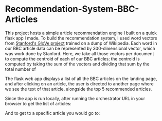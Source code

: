 # Recommendation-System-BBC-Articles

This project hosts a simple article recommendation engine I built on a quick flask app I made. To build the recommendation system, I used word vectors from [Stanford's GloVe project](https://nlp.stanford.edu/projects/glove/) trained on a dump of Wikipedia. 
Each word in our BBC article data can be represented by 300-dimensional vector, which was work done by Stanford. Here, we take all those vectors per document to compute the centroid of each of our BBC articles; the centroid is computed by taking the sum of the vectors and dividing that sum by the total number of 

The flask web app displays a list of all the BBC articles on the landing page, and after clicking on an article, the user is directed to another page where we see the text of that article, alongside the top 5 recommended articles. 

Since the app is run locally, after running the orchestrator URL in your browser to get the list of articles:

And to get to a specific article you would go to:

